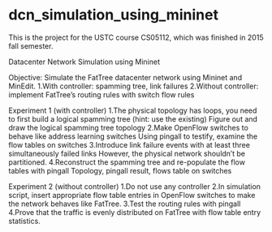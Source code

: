 

# dcn_simulation_using_mininet
This is the project for the USTC course CS05112, which was finished in 2015 fall semester.

Datacenter Network Simulation using Mininet

Objective:
Simulate the FatTree datacenter network using Mininet and MinEdit.
1.With controller: spamming tree, link failures
2.Without controller: implement FatTree’s routing rules with switch flow rules

Experiment 1 (with controller)
1.The physical topology has loops, you need to first build a logical spamming tree (hint: use the existing)
  Figure out and draw the logical spamming tree topology
2.Make OpenFlow switches to behave like address learning switches 
  Using pingall to testify, examine the flow tables on switches
3.Introduce link failure events with at least three simultaneously failed links
  However, the physical network shouldn’t be partitioned. 
4.Reconstruct the spamming tree and re-populate the flow tables with pingall
  Topology, pingall result, flows table on switches

Experiment 2 (without controller)
1.Do not use any controller
2.In simulation script, insert appropriate flow table entries in OpenFlow switches to make the network behaves like FatTree.
3.Test the routing rules with pingall
4.Prove that the traffic is evenly distributed on FatTree with flow table entry statistics.
